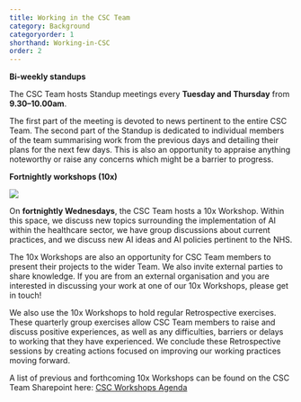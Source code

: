 ```yaml
---
title: Working in the CSC Team
category: Background
categoryorder: 1
shorthand: Working-in-CSC
order: 2
---
```


**Bi-weekly standups**

The CSC Team hosts Standup meetings every **Tuesday and Thursday** from **9.30–10.00am**. 

The first part of the meeting is devoted to news pertinent to the entire CSC Team. The second part of the 
Standup is dedicated to individual members of the team summarising work from the previous days and detailing their plans
for the next few days. This is also an opportunity to appraise anything noteworthy or raise any concerns which 
might be a barrier to progress.

**Fortnightly workshops (10x)**

<img src="assets/img/handbook/workshop_3.21.jpg" class="img-fluid">

On **fortnightly Wednesdays**, the CSC Team hosts a 10x Workshop. Within this space, we discuss new topics surrounding the 
implementation of AI within the healthcare sector, we have group discussions about current practices, and we discuss new 
AI ideas and AI policies pertinent to the NHS.

The 10x Workshops are also an opportunity for CSC Team members to present their projects to the wider Team. We also 
invite external parties to share knowledge. If you are from an external organisation and you are interested in 
discussing your work at one of our 10x Workshops, please get in touch!

We also use the 10x Workshops to hold regular Retrospective exercises. These quarterly group exercises allow CSC Team 
members to raise and discuss positive experiences, as well as any difficulties, barriers or delays to working that they 
have experienced. We conclude these Retrospective sessions by creating actions focused on improving our working 
practices moving forward.

A list of previous and forthcoming 10x Workshops can be found on the CSC Team Sharepoint here:
<a href="https://emckclac.sharepoint.com/:w:/r/sites/MT-CSC-CSC/_layouts/15/Doc.aspx?sourcedoc=%7B70E69FF2-67A4-4D8B-80CA-4DB4C397F614%7D&file=Workshop%20Agenda%20Timetable.docx&action=default&mobileredirect=true">CSC Workshops Agenda</a>
